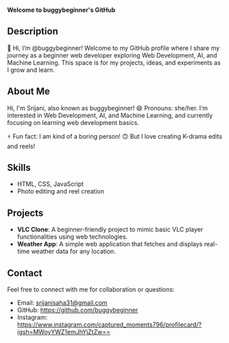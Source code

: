 ****Welcome to buggybeginner's GitHub****


## Description

👋 Hi, I’m @buggybeginner! Welcome to my GitHub profile where I share my journey as a beginner web developer exploring Web Development, AI, and Machine Learning. This space is for my projects, ideas, and experiments as I grow and learn.

## About Me

Hi, I'm Srijani, also known as buggybeginner! 😄 Pronouns: she/her. I’m interested in Web Development, AI, and Machine Learning, and currently focusing on learning web development basics. 

⚡ Fun fact: I am kind of a boring person! 🙃 But I love creating K-drama edits and reels!

## Skills

- HTML, CSS, JavaScript
- Photo editing and reel creation

## Projects

- **VLC Clone**: A beginner-friendly project to mimic basic VLC player functionalities using web technologies.
- **Weather App**: A simple web application that fetches and displays real-time weather data for any location.


## Contact

Feel free to connect with me for collaboration or questions:

- Email: srijanisaha31@gmail.com
- GitHub: https://github.com/buggybeginner
- Instagram: https://www.instagram.com/captured_moments796/profilecard/?igsh=MWoyYWZ1emJhYjZtZw==





<!---
buggybeginner/buggybeginner is a ✨ special ✨ repository because its `README.md` (this file) appears on your GitHub profile.
You can click the Preview link to take a look at your changes.
--->
